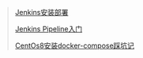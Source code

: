 > [Jenkins安装部署](CI/Jenkins安装部署.md)
>
> [Jenkins Pipeline入门](CI/JenkinsPipeline入门.md)
>
> [CentOs8安装docker-compose踩坑记](CI/CentOs8安装docker-compose踩坑记.md)

